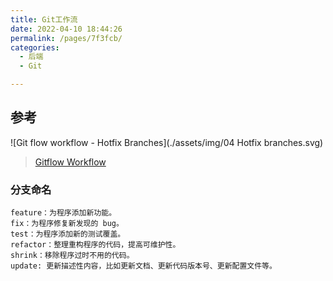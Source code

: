 ```yaml
---
title: Git工作流
date: 2022-04-10 18:44:26
permalink: /pages/7f3fcb/
categories: 
  - 后端
  - Git

---
```


## 参考

![Git flow workflow - Hotfix Branches](./assets/img/04 Hotfix branches.svg)

> [Gitflow Workflow](https://www.atlassian.com/git/tutorials/comparing-workflows/gitflow-workflow)

### 分支命名

```
feature：为程序添加新功能。
fix：为程序修复新发现的 bug。
test：为程序添加新的测试覆盖。
refactor：整理重构程序的代码，提高可维护性。
shrink：移除程序过时不用的代码。
update: 更新描述性内容，比如更新文档、更新代码版本号、更新配置文件等。
```

